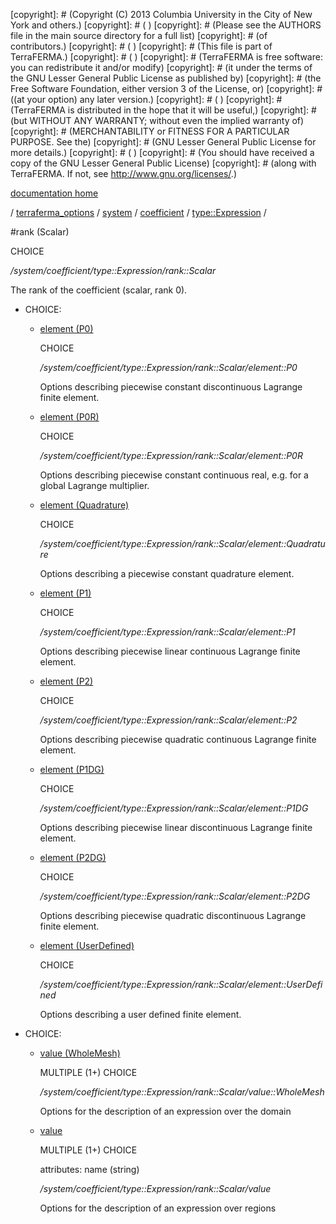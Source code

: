 [copyright]: # (Copyright (C) 2013 Columbia University in the City of New York and others.)
[copyright]: # ( )
[copyright]: # (Please see the AUTHORS file in the main source directory for a full list)
[copyright]: # (of contributors.)
[copyright]: # ( )
[copyright]: # (This file is part of TerraFERMA.)
[copyright]: # ( )
[copyright]: # (TerraFERMA is free software: you can redistribute it and/or modify)
[copyright]: # (it under the terms of the GNU Lesser General Public License as published by)
[copyright]: # (the Free Software Foundation, either version 3 of the License, or)
[copyright]: # ((at your option) any later version.)
[copyright]: # ( )
[copyright]: # (TerraFERMA is distributed in the hope that it will be useful,)
[copyright]: # (but WITHOUT ANY WARRANTY; without even the implied warranty of)
[copyright]: # (MERCHANTABILITY or FITNESS FOR A PARTICULAR PURPOSE. See the)
[copyright]: # (GNU Lesser General Public License for more details.)
[copyright]: # ( )
[copyright]: # (You should have received a copy of the GNU Lesser General Public License)
[copyright]: # (along with TerraFERMA. If not, see <http://www.gnu.org/licenses/>.)

[documentation home](Documentation)

/ [terraferma_options](../../../../terraferma_options.md) / [system](../../../system.md) / [coefficient](../../coefficient.md) / [type::Expression](../type__Expression.md) /

#rank (Scalar)

CHOICE 

*/system/coefficient/type::Expression/rank::Scalar*

The rank of the coefficient (scalar, rank 0).

* CHOICE:
    * [element (P0)](rank__Scalar/element__P0.md "child")

        CHOICE 

        */system/coefficient/type::Expression/rank::Scalar/element::P0*

        Options describing piecewise constant discontinuous Lagrange finite element.

    * [element (P0R)](rank__Scalar/element__P0R.md "child")

        CHOICE 

        */system/coefficient/type::Expression/rank::Scalar/element::P0R*

        Options describing piecewise constant continuous real, e.g. for a global Lagrange multiplier.

    * [element (Quadrature)](rank__Scalar/element__Quadrature.md "child")

        CHOICE 

        */system/coefficient/type::Expression/rank::Scalar/element::Quadrature*

        Options describing a piecewise constant quadrature element.

    * [element (P1)](rank__Scalar/element__P1.md "child")

        CHOICE 

        */system/coefficient/type::Expression/rank::Scalar/element::P1*

        Options describing piecewise linear continuous Lagrange finite element.

    * [element (P2)](rank__Scalar/element__P2.md "child")

        CHOICE 

        */system/coefficient/type::Expression/rank::Scalar/element::P2*

        Options describing piecewise quadratic continuous Lagrange finite element.

    * [element (P1DG)](rank__Scalar/element__P1DG.md "child")

        CHOICE 

        */system/coefficient/type::Expression/rank::Scalar/element::P1DG*

        Options describing piecewise linear discontinuous Lagrange finite element.

    * [element (P2DG)](rank__Scalar/element__P2DG.md "child")

        CHOICE 

        */system/coefficient/type::Expression/rank::Scalar/element::P2DG*

        Options describing piecewise quadratic discontinuous Lagrange finite element.

    * [element (UserDefined)](rank__Scalar/element__UserDefined.md "child")

        CHOICE 

        */system/coefficient/type::Expression/rank::Scalar/element::UserDefined*

        Options describing a user defined finite element.

* CHOICE:
    * [value (WholeMesh)](rank__Scalar/value__WholeMesh.md "child")

        MULTIPLE (1+) CHOICE 

        */system/coefficient/type::Expression/rank::Scalar/value::WholeMesh*

        Options for the description of an expression over the domain

    * [value](rank__Scalar/value.md "child")

        MULTIPLE (1+) CHOICE 

        attributes: name (string) 

        */system/coefficient/type::Expression/rank::Scalar/value*

        Options for the description of an expression over regions

[autogenerated]: # (This file was automatically generated from the schema file:/home/cwilson/repos/github/TerraFERMA/TerraFERMA/buckettools/schemas/function.rng.)

